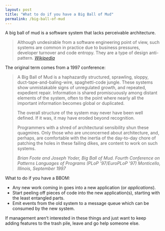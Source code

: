 ```yaml
---
layout: post
title: "What to do if you have a Big Ball of Mud"
permalink: /big-ball-of-mud
---
```

A big ball of mud is a software system that lacks perceivable architecture.

> Although undesirable from a software engineering point of view, such systems
> are common in practice due to business pressures, developer turnover and code
> entropy. They are a type of design anti-pattern.
> <cite>[Wikipedia](https://en.wikipedia.org/wiki/Big_ball_of_mud)</cite>

The original term comes from a 1997 conference:

> A Big Ball of Mud is a haphazardly structured, sprawling, sloppy,
> duct-tape-and-baling-wire, spaghetti-code jungle. These systems show
> unmistakable signs of unregulated growth, and repeated, expedient repair.
> Information is shared promiscuously among distant elements of the system,
> often to the point where nearly all the important information becomes global
> or duplicated.
>
> The overall structure of the system may never have been well defined. If it
> was, it may have eroded beyond recognition.
>
> Programmers with a shred of architectural sensibility shun these quagmires.
> Only those who are unconcerned about architecture, and, perhaps, are
> comfortable with the inertia of the day-to-day chore of patching the holes in
> these failing dikes, are content to work on such systems.
>
> <cite>Brian Foote and Joseph Yoder, Big Ball of Mud. Fourth Conference on
> Patterns Languages of Programs (PLoP '97/EuroPLoP '97) Monticello, Illinois,
> September 1997</cite>

What to do if you have a BBOM:

- Any new work coming in goes into a new application (or _applications_).
- Start peeling off pieces of code into the new application(s), starting with
  the least entangled parts.
- Emit events from the old system to a message queue which can be consumed by
  the new system.

If management aren’t interested in these things and just want to keep adding
features to the trash pile, leave and go help someone else.

